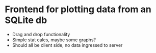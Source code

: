 # Frontend for plotting data from an SQLite db

* Drag and drop functionality
* Simple stat calcs, maybe some graphs?
* Should all be client side, no data ingressed to server
